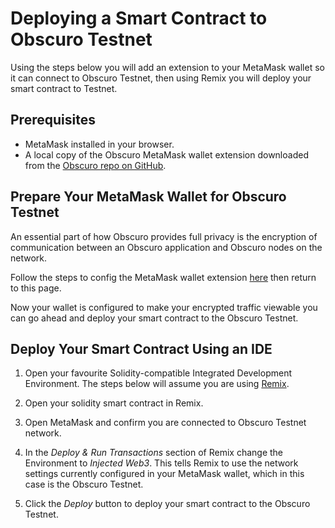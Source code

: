 # Deploying a Smart Contract to Obscuro Testnet
Using the steps below you will add an extension to your MetaMask wallet so it can connect to Obscuro Testnet, then using Remix you will deploy your smart contract to Testnet.

## Prerequisites
* MetaMask installed in your browser.
* A local copy of the Obscuro MetaMask wallet extension downloaded from the [Obscuro repo on GitHub](https://github.com/obscuronet/go-obscuro/tree/main/tools/walletextension).

## Prepare Your MetaMask Wallet for Obscuro Testnet
An essential part of how Obscuro provides full privacy is the encryption of communication between an Obscuro application and Obscuro nodes on the network.

Follow the steps to config the MetaMask wallet extension [here](https://docs.obscu.ro/testnet/wallet-extension.html) then return to this page.

Now your wallet is configured to make your encrypted traffic viewable you can go ahead and deploy your smart contract to the Obscuro Testnet.

## Deploy Your Smart Contract Using an IDE
1. Open your favourite Solidity-compatible Integrated Development Environment. The steps below will assume you are using [Remix](https://github.com/ethereum/remix-ide).

1. Open your solidity smart contract in Remix.

1. Open MetaMask and confirm you are connected to Obscuro Testnet network.

1. In the _Deploy & Run Transactions_ section of Remix change the Environment to _Injected Web3_. This tells Remix to use the network settings currently configured in your MetaMask wallet, which in this case is the Obscuro Testnet.

1. Click the _Deploy_ button to deploy your smart contract to the Obscuro Testnet.
